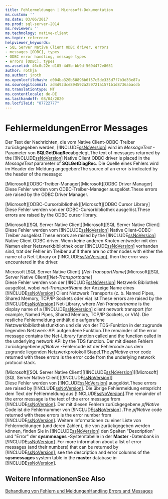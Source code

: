 ```yaml
---
title: Fehlermeldungen | Microsoft-Dokumentation
ms.custom: ''
ms.date: 03/06/2017
ms.prod: sql-server-2014
ms.reviewer: ''
ms.technology: native-client
ms.topic: reference
helpviewer_keywords:
- SQL Server Native Client ODBC driver, errors
- messages [ODBC], types
- ODBC error handling, message types
- errors [ODBC], types
ms.assetid: 46c0c22e-d105-4d5b-bb9d-5694472e8651
author: rothja
ms.author: jroth
ms.openlocfilehash: d004ba320b50896b6f57c5de335d7f7b3d33e87a
ms.sourcegitcommit: ad4d92dce894592a259721a1571b1d8736abacdb
ms.translationtype: MT
ms.contentlocale: de-DE
ms.lasthandoff: 08/04/2020
ms.locfileid: "87722777"
---
```

# <a name="error-messages"></a><span data-ttu-id="095e0-102">Fehlermeldungen</span><span class="sxs-lookup"><span data-stu-id="095e0-102">Error Messages</span></span>
  <span data-ttu-id="095e0-103">Der Text der Nachrichten, die vom Native Client-ODBC-Treiber zurückgegeben werden, [!INCLUDE[ssNoVersion](../../includes/ssnoversion-md.md)] wird im *MessageText* -Parameter von **SQLGetDiagRec**abgelegt.</span><span class="sxs-lookup"><span data-stu-id="095e0-103">The text of messages returned by the [!INCLUDE[ssNoVersion](../../includes/ssnoversion-md.md)] Native Client ODBC driver is placed in the *MessageText* parameter of **SQLGetDiagRec**.</span></span> <span data-ttu-id="095e0-104">Die Quelle eines Fehlers wird im Header der Meldung angegeben:</span><span class="sxs-lookup"><span data-stu-id="095e0-104">The source of an error is indicated by the header of the message:</span></span>  
  
 <span data-ttu-id="095e0-105">[Microsoft][ODBC-Treiber-Manager]</span><span class="sxs-lookup"><span data-stu-id="095e0-105">[Microsoft][ODBC Driver Manager]</span></span>  
 <span data-ttu-id="095e0-106">Diese Fehler werden vom ODBC-Treiber-Manager ausgelöst.</span><span class="sxs-lookup"><span data-stu-id="095e0-106">These errors are raised by the ODBC Driver Manager.</span></span>  
  
 <span data-ttu-id="095e0-107">[Microsoft][ODBC-Cursorbibliothek]</span><span class="sxs-lookup"><span data-stu-id="095e0-107">[Microsoft][ODBC Cursor Library]</span></span>  
 <span data-ttu-id="095e0-108">Diese Fehler werden von der ODBC-Cursorbibliothek ausgelöst.</span><span class="sxs-lookup"><span data-stu-id="095e0-108">These errors are raised by the ODBC cursor library.</span></span>  
  
 <span data-ttu-id="095e0-109">[Microsoft][SQL Server Native Client]</span><span class="sxs-lookup"><span data-stu-id="095e0-109">[Microsoft][SQL Server Native Client]</span></span>  
 <span data-ttu-id="095e0-110">Diese Fehler werden vom [!INCLUDE[ssNoVersion](../../includes/ssnoversion-md.md)] Native Client-ODBC-Treiber ausgelöst.</span><span class="sxs-lookup"><span data-stu-id="095e0-110">These errors are raised by the [!INCLUDE[ssNoVersion](../../includes/ssnoversion-md.md)] Native Client ODBC driver.</span></span> <span data-ttu-id="095e0-111">Wenn keine anderen Knoten entweder mit den Namen einer Netzwerkbibliothek oder [!INCLUDE[ssNoVersion](../../includes/ssnoversion-md.md)] vorhanden sind, trat der Fehler im Treiber auf.</span><span class="sxs-lookup"><span data-stu-id="095e0-111">If there are no other nodes with either the name of a Net-Library or [!INCLUDE[ssNoVersion](../../includes/ssnoversion-md.md)], then the error was encountered in the driver.</span></span>  
  
 <span data-ttu-id="095e0-112">Microsoft [SQL Server Native Client] [*Net-TransportName*]</span><span class="sxs-lookup"><span data-stu-id="095e0-112">[Microsoft][SQL Server Native Client][*Net-Transportname*]</span></span>  
 <span data-ttu-id="095e0-113">Diese Fehler werden von der [!INCLUDE[ssNoVersion](../../includes/ssnoversion-md.md)] Netzwerk Bibliothek ausgelöst, wobei *net-TransportName* der Anzeige Name eines [!INCLUDE[ssNoVersion](../../includes/ssnoversion-md.md)] Client Netzwerk Transports (z. b. Named Pipes, Shared Memory, TCP/IP Sockets oder via) ist.</span><span class="sxs-lookup"><span data-stu-id="095e0-113">These errors are raised by the [!INCLUDE[ssNoVersion](../../includes/ssnoversion-md.md)] Net-Library, where *Net-Transportname* is the display name of a [!INCLUDE[ssNoVersion](../../includes/ssnoversion-md.md)] client network transport (for example, Named Pipes, Shared Memory, TCP/IP Sockets, or VIA).</span></span> <span data-ttu-id="095e0-114">Die restliche Fehlermeldung enthält die aufgerufene Netzwerkbibliotheksfunktion und die von der TDS-Funktion in der zugrunde liegenden Netzwerk-API aufgerufene Funktion.</span><span class="sxs-lookup"><span data-stu-id="095e0-114">The remainder of the error message contains the Net-Library function called and the function called in the underlying network API by the TDS function.</span></span> <span data-ttu-id="095e0-115">Der mit diesen Fehlern zurückgegebene *pfNative* -Fehlercode ist der Fehlercode aus dem zugrunde liegenden Netzwerkprotokoll Stapel.</span><span class="sxs-lookup"><span data-stu-id="095e0-115">The *pfNative* error code returned with these errors is the error code from the underlying network protocol stack.</span></span>  
  
 <span data-ttu-id="095e0-116">[Microsoft][SQL Server Native Client][[!INCLUDE[ssNoVersion](../../includes/ssnoversion-md.md)]]</span><span class="sxs-lookup"><span data-stu-id="095e0-116">[Microsoft][SQL Server Native Client][[!INCLUDE[ssNoVersion](../../includes/ssnoversion-md.md)]]</span></span>  
 <span data-ttu-id="095e0-117">Diese Fehler werden von [!INCLUDE[ssNoVersion](../../includes/ssnoversion-md.md)] ausgelöst.</span><span class="sxs-lookup"><span data-stu-id="095e0-117">These errors are raised by [!INCLUDE[ssNoVersion](../../includes/ssnoversion-md.md)].</span></span> <span data-ttu-id="095e0-118">Die übrige Fehlermeldung entspricht dem Text der Fehlermeldung aus [!INCLUDE[ssNoVersion](../../includes/ssnoversion-md.md)].</span><span class="sxs-lookup"><span data-stu-id="095e0-118">The remainder of the error message is the text of the error message from [!INCLUDE[ssNoVersion](../../includes/ssnoversion-md.md)].</span></span> <span data-ttu-id="095e0-119">Der mit diesen Fehlern zurückgegebene *pfNative* Code ist die Fehlernummer von [!INCLUDE[ssNoVersion](../../includes/ssnoversion-md.md)] .</span><span class="sxs-lookup"><span data-stu-id="095e0-119">The *pfNative* code returned with these errors is the error number from [!INCLUDE[ssNoVersion](../../includes/ssnoversion-md.md)].</span></span> <span data-ttu-id="095e0-120">Weitere Informationen zu einer Liste von Fehlermeldungen (und deren Zahlen), die von zurückgegeben werden können, finden Sie in [!INCLUDE[ssNoVersion](../../includes/ssnoversion-md.md)] den Spalten "Description" und "Error" der **sysmmeages** -Systemtabelle in der **Master** -Datenbank in [!INCLUDE[ssNoVersion](../../includes/ssnoversion-md.md)] .</span><span class="sxs-lookup"><span data-stu-id="095e0-120">For more information about a list of error messages (and their numbers) that can be returned by [!INCLUDE[ssNoVersion](../../includes/ssnoversion-md.md)], see the description and error columns of the **sysmessages** system table in the **master** database in [!INCLUDE[ssNoVersion](../../includes/ssnoversion-md.md)].</span></span>  
  
## <a name="see-also"></a><span data-ttu-id="095e0-121">Weitere Informationen</span><span class="sxs-lookup"><span data-stu-id="095e0-121">See Also</span></span>  
 [<span data-ttu-id="095e0-122">Behandlung von Fehlern und Meldungen</span><span class="sxs-lookup"><span data-stu-id="095e0-122">Handling Errors and Messages</span></span>](handling-errors-and-messages.md)  
  
  
